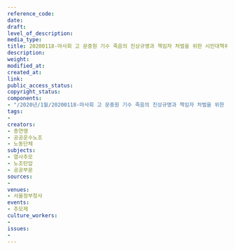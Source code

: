 ```yaml
---
reference_code: 
date: 
draft: 
level_of_description: 
media_type: 
title: 20200118-마사회 고 문중원 기수 죽음의 진상규명과 책임자 처벌을 위한 시민대책위원회 추모문화제
description: 
weight: 
modified_at: 
created_at: 
link: 
public_access_status: 
copyright_status: 
components:
- "/2020년/1월/20200118-마사회 고 문중원 기수 죽음의 진상규명과 책임자 처벌을 위한 시민대책위원회 추모문화제/2_CTU6738.jpg"
tags:
- 
creators:
- 총연맹
- 공공운수노조
- 노동단체
subjects:
- 열사추모
- 노조탄압
- 공공부문
sources:
- 
venues:
- 서울정부청사
events:
- 추모제
culture_workers:
- 
issues:
- 
---
```

